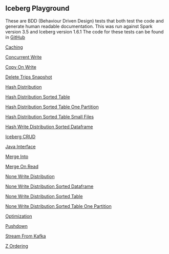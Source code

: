 ## Iceberg Playground

These are BDD (Behaviour Driven Design) tests that both test
the code and generate human readable documentation.
This was run against Spark version 3.5 and Iceberg version 1.6.1
The code for these tests can be found in [GitHub](https://github.com/PhillHenry/IcebergPlayground)


[Caching](Caching.html)

[Concurrent Write](ConcurrentWrite.html)

[Copy On Write](CopyOnWrite.html)

[Delete Trips Snapshot](DeleteTripsSnapshot.html)

[Hash Distribution](HashDistribution.html)

[Hash Distribution Sorted Table](HashDistributionSortedTable.html)

[Hash Distribution Sorted Table One Partition](HashDistributionSortedTableOnePartition.html)

[Hash Distribution Sorted Table Small Files](HashDistributionSortedTableSmallFiles.html)

[Hash Write Distribution Sorted Dataframe](HashWriteDistributionSortedDataframe.html)

[Iceberg CRUD](IcebergCRUD.html)

[Java Interface](JavaInterface.html)

[Merge Into](MergeInto.html)

[Merge On Read](MergeOnRead.html)

[None Write Distribution](NoneWriteDistribution.html)

[None Write Distribution Sorted Dataframe](NoneWriteDistributionSortedDataframe.html)

[None Write Distribution Sorted Table](NoneWriteDistributionSortedTable.html)

[None Write Distribution Sorted Table One Partition](NoneWriteDistributionSortedTableOnePartition.html)

[Optimization](Optimization.html)

[Pushdown](Pushdown.html)

[Stream From Kafka](StreamFromKafka.html)

[Z Ordering](ZOrdering.html)

